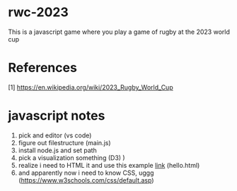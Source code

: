 # rwc-2023
This is a javascript game where you play a game of rugby at the 2023 world cup

# References
[1] https://en.wikipedia.org/wiki/2023_Rugby_World_Cup

# javascript notes
1. pick and editor (vs code)
2. figure out filestructure (main.js)
3. install node.js and set path
4. pick a visualization something (D3) [](https://d3-graph-gallery.com/intro_d3js.html))
5. realize i need to HTML it and use this example [link](https://d3-graph-gallery.com/intro_d3js.html#:~:text=An%20introduction%20to%20d3.js%20in%2010%20basic%20examples.,Explanation%3A%20...%208%20Data%20binding%20%E2%86%92%20Explanation%3A%20) (hello.html)
6. and apparently now i need to know CSS, uggg (https://www.w3schools.com/css/default.asp)
